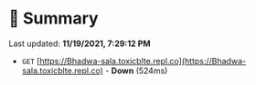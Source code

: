 # 📖 Summary
Last updated: **11/19/2021, 7:29:12 PM**

- `GET` [https://Bhadwa-sala.toxicblte.repl.co](https://Bhadwa-sala.toxicblte.repl.co) - **Down** (524ms)
